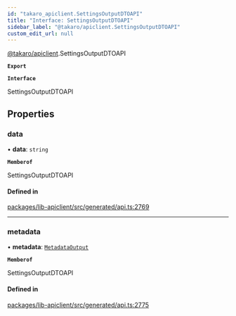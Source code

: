 ```yaml
---
id: "takaro_apiclient.SettingsOutputDTOAPI"
title: "Interface: SettingsOutputDTOAPI"
sidebar_label: "@takaro/apiclient.SettingsOutputDTOAPI"
custom_edit_url: null
---
```


[@takaro/apiclient](../modules/takaro_apiclient.md).SettingsOutputDTOAPI

**`Export`**

**`Interface`**

SettingsOutputDTOAPI

## Properties

### data

• **data**: `string`

**`Memberof`**

SettingsOutputDTOAPI

#### Defined in

[packages/lib-apiclient/src/generated/api.ts:2769](https://github.com/niekcandaele/Takaro/blob/91fb19b/packages/lib-apiclient/src/generated/api.ts#L2769)

___

### metadata

• **metadata**: [`MetadataOutput`](takaro_apiclient.MetadataOutput.md)

**`Memberof`**

SettingsOutputDTOAPI

#### Defined in

[packages/lib-apiclient/src/generated/api.ts:2775](https://github.com/niekcandaele/Takaro/blob/91fb19b/packages/lib-apiclient/src/generated/api.ts#L2775)
